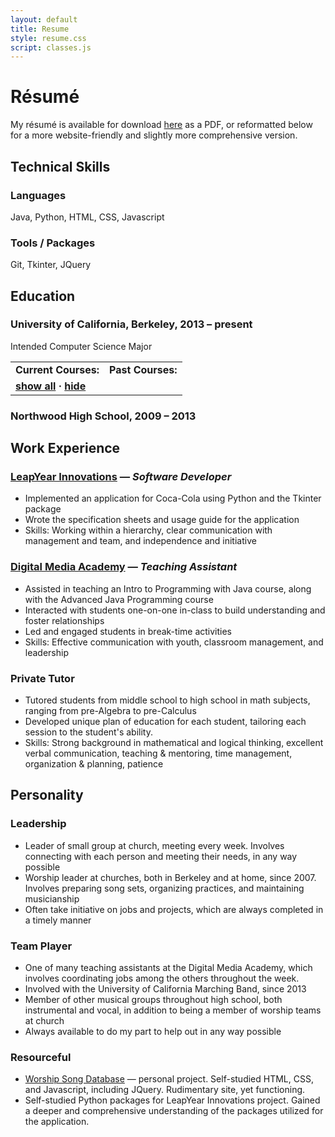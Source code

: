 ```yaml
---
layout: default
title: Resume
style: resume.css
script: classes.js
---
```


R&eacute;sum&eacute;
====================
My r&eacute;sum&eacute; is available for download [here](/resources/resume.pdf) as a PDF, or reformatted below for a more website-friendly and slightly more comprehensive version.

## Technical Skills ##

### Languages ###
Java, Python, HTML, CSS, Javascript

### Tools / Packages ###
Git, Tkinter, JQuery

## Education ##

### University of California, Berkeley, 2013 &ndash; present ###
Intended Computer Science Major
<table>
    <tr>
        <td><b>Current Courses:</b></td>
        <td><b>Past Courses:</b></td>
    </tr>
    <tr id="courses"></tr>
    <tr>
        <td><b><a href="#" onclick="return show()">show all</a> &middot; <a href="#" onclick="return filter()">hide</a></b></td>
    </tr>
</table>

### Northwood High School, 2009 &ndash; 2013 ###

## Work Experience ##

### <a href="http://leapyearinnovations.com" target="_blank">LeapYear Innovations</a> &mdash; _Software Developer_ ###
* Implemented an application for Coca-Cola using Python and the Tkinter package
* Wrote the specification sheets and usage guide for the application
* Skills: Working within a hierarchy, clear communication with management and team, and independence and initiative

### <a href="http://digitalmediaacademy.org" target="_blank">Digital Media Academy</a> &mdash; _Teaching Assistant_ ###
* Assisted in teaching an Intro to Programming with Java course, along with the Advanced Java Programming course
* Interacted with students one-on-one in-class to build understanding and foster relationships
* Led and engaged students in break-time activities
* Skills: Effective communication with youth, classroom management, and leadership

### Private Tutor ###
* Tutored students from middle school to high school in math subjects, ranging from pre-Algebra to pre-Calculus
* Developed unique plan of education for each student, tailoring each session to the student's ability.
* Skills: Strong background in mathematical and logical thinking, excellent verbal communication, teaching & mentoring, time management, organization & planning, patience

## Personality ##

### Leadership ###
* Leader of small group at church, meeting every week. Involves connecting with each person and meeting their needs, in any way possible
* Worship leader at churches, both in Berkeley and at home, since 2007. Involves preparing song sets, organizing practices, and maintaining musicianship
* Often take initiative on jobs and projects, which are always completed in a timely manner

### Team Player ###
* One of many teaching assistants at the Digital Media Academy, which involves coordinating jobs among the others throughout the week.
* Involved with the University of California Marching Band, since 2013
* Member of other musical groups throughout high school, both instrumental and vocal, in addition to being a member of worship teams at church
* Always available to do my part to help out in any way possible

### Resourceful ###
* <a href="http://worshipdatabase.webs.com" target="_blank">Worship Song Database</a> &mdash; personal project. Self-studied HTML, CSS, and Javascript, including JQuery. Rudimentary site, yet functioning.
* Self-studied Python packages for LeapYear Innovations project. Gained a deeper and comprehensive understanding of the packages utilized for the application.
